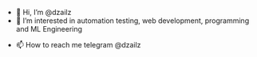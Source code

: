 - 👋 Hi, I’m @dzailz 
- 👀 I’m interested in automation testing, web development, programming and ML Engineering
<!---
- 💞️ I’m glad to collaborate on any data science projects
---> 
- 📫 How to reach me telegram @dzailz

<!---
dzailz/dzailz is a ✨ special ✨ repository because its `README.md` (this file) appears on your GitHub profile.
You can click the Preview link to take a look at your changes.
--->

